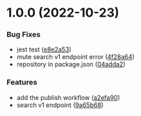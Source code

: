 # 1.0.0 (2022-10-23)


### Bug Fixes

* jest test ([e8e2a53](https://github.com/openupm/verdaccio-redis-search-patch/commit/e8e2a53887400bcfa6dfc630bfd4d4c8eb0e9b4b))
* mute search v1 endpoint error ([4f28a64](https://github.com/openupm/verdaccio-redis-search-patch/commit/4f28a6438a0f164433f0f87f4b407e3bc66242a4))
* repository in package.json ([04adda2](https://github.com/openupm/verdaccio-redis-search-patch/commit/04adda20d70319cf163b630cd80dbddd944dccc5))


### Features

* add the publish workflow ([a2efa90](https://github.com/openupm/verdaccio-redis-search-patch/commit/a2efa90924345270cc9b4f10b87ee13610f4df18))
* search v1 endpoint ([9a65b68](https://github.com/openupm/verdaccio-redis-search-patch/commit/9a65b68a7acfecdd3b3a5198d803d14daf9cc165))
